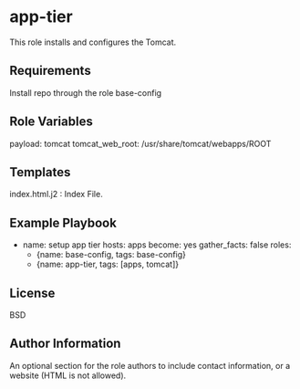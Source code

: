 app-tier
=========

This role installs and configures the Tomcat.

Requirements
------------

Install repo through the role base-config 

Role Variables
--------------

payload: tomcat
tomcat_web_root: /usr/share/tomcat/webapps/ROOT

Templates
------------

index.html.j2 : Index File.

Example Playbook
----------------
   - name: setup app tier
     hosts: apps
     become: yes
     gather_facts: false
     roles:
      - {name: base-config, tags: base-config}
      - {name: app-tier, tags: [apps, tomcat]}
 
License
-------

BSD

Author Information
------------------

An optional section for the role authors to include contact information, or a website (HTML is not allowed).
